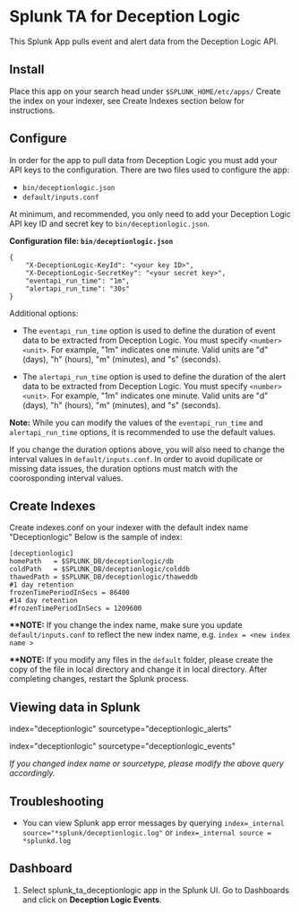 # Splunk TA for Deception Logic

This Splunk App pulls event and alert data from the Deception Logic API.

## Install

Place this app on your search head under `$SPLUNK_HOME/etc/apps/`
Create the index on your indexer, see Create Indexes section below for instructions.

## Configure

In order for the app to pull data from Deception Logic you must add your API keys to the configuration. There are two files used to configure the app:

- `bin/deceptionlogic.json`
- `default/inputs.conf`

At minimum, and recommended, you only need to add your Deception Logic API key ID and secret key to `bin/deceptionlogic.json`.

__Configuration file: `bin/deceptionlogic.json`__

    {
        "X-DeceptionLogic-KeyId": "<your key ID>",
        "X-DeceptionLogic-SecretKey": "<your secret key>",
        "eventapi_run_time": "1m",
        "alertapi_run_time": "30s"
    }

Additional options:

- The `eventapi_run_time` option is used to define the duration of event data to be extracted from Deception Logic. You must specify `<number><unit>`. For example, "1m" indicates one minute. Valid units are "d" (days), "h" (hours), "m" (minutes), and "s" (seconds).

- The `alertapi_run_time` option is used to define the duration of the alert data to be extracted from Deception Logic. You must specify `<number><unit>`. For example, "1m" indicates one minute. Valid units are "d" (days), "h" (hours), "m" (minutes), and "s" (seconds).

__Note:__ While you can modify the values of the `eventapi_run_time` and `alertapi_run_time` options, it is recommended to use the default values.

If you change the duration options above, you will also need to change the interval values in `default/inputs.conf`. In order to avoid dupilicate or missing data issues, the duration options must match with the coorosponding interval values.

## Create Indexes

Create indexes.conf on your indexer with the default index name "Deceptionlogic" Below is the sample of index:

    [deceptionlogic]
    homePath   = $SPLUNK_DB/deceptionlogic/db
    coldPath   = $SPLUNK_DB/deceptionlogic/colddb 
    thawedPath = $SPLUNK_DB/deceptionlogic/thaweddb
    #1 day retention 
    frozenTimePeriodInSecs = 86400
    #14 day retention
    #frozenTimePeriodInSecs = 1209600

__**NOTE:__ If you change the index name, make sure you update `default/inputs.conf` to reflect the new index name, e.g. `index = <new index name >`

__**NOTE:__ If you modify any files in the `default` folder, please create the copy of the file in local directory and change it in local directory. After completing changes, restart the Splunk process.

## Viewing data in Splunk

index="deceptionlogic" sourcetype="deceptionlogic_alerts"

index="deceptionlogic" sourcetype="deceptionlogic_events"

_If you changed index name or sourcetype, please modify the above query accordingly._

## Troubleshooting

- You can view Splunk app error messages by querying `index=_internal source="*splunk/deceptionlogic.log"` or `index=_internal source = *splunkd.log`

## Dashboard

1. Select splunk_ta_deceptionlogic app in the Splunk UI. Go to Dashboards and click on __Deception Logic Events__.
